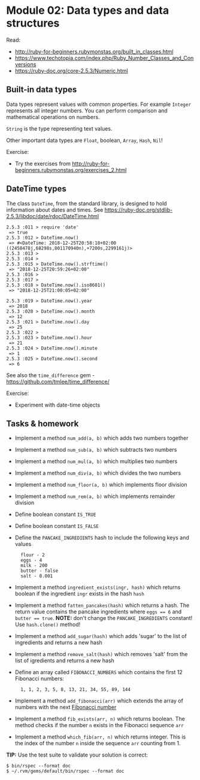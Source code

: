 # Module 02: Data types and data structures


Read:
* http://ruby-for-beginners.rubymonstas.org/built_in_classes.html
* https://www.techotopia.com/index.php/Ruby_Number_Classes_and_Conversions
* https://ruby-doc.org/core-2.5.3/Numeric.html


## Built-in data types

Data types represent values with common properties. For example `Integer` represents all
integer numbers. You can perform comparison and mathematical operations on numbers.

`String` is the type representing text values.

Other important data types are `Float`, boolean, `Array`, `Hash`, `Nil`!

Exercise:

* Try the exercises from http://ruby-for-beginners.rubymonstas.org/exercises_2.html


## DateTime types

The class `DateTime`, from the standard library, is designed to hold information
about dates and times. See https://ruby-doc.org/stdlib-2.5.3/libdoc/date/rdoc/DateTime.html


    2.5.3 :011 > require 'date'
     => true 
    2.5.3 :012 > DateTime.now()
     => #<DateTime: 2018-12-25T20:58:18+02:00 ((2458478j,68298s,801170940n),+7200s,2299161j)> 
    2.5.3 :013 > 
    2.5.3 :014 > 
    2.5.3 :015 > DateTime.now().strftime()
     => "2018-12-25T20:59:26+02:00" 
    2.5.3 :016 > 
    2.5.3 :017 > 
    2.5.3 :018 > DateTime.now().iso8601()
     => "2018-12-25T21:00:05+02:00" 
    
    2.5.3 :019 > DateTime.now().year
     => 2018 
    2.5.3 :020 > DateTime.now().month
     => 12 
    2.5.3 :021 > DateTime.now().day
     => 25 
    2.5.3 :022 > 
    2.5.3 :023 > DateTime.now().hour
     => 21 
    2.5.3 :024 > DateTime.now().minute
     => 1 
    2.5.3 :025 > DateTime.now().second
     => 6 

See also the `time_difference` gem - https://github.com/tmlee/time_difference/

Exercise:

* Experiment with date-time objects


## Tasks & homework

* Implement a method `num_add(a, b)` which adds two numbers together
* Implement a method `num_sub(a, b)` which subtracts two numbers
* Implement a method `num_mul(a, b)` which multiplies two numbers
* Implement a method `num_div(a, b)` which divides the two numbers
* Implement a method `num_floor(a, b)` which implements floor division
* Implement a method `num_rem(a, b)` which implements remainder division
* Define boolean constant `IS_TRUE`
* Define boolean constant `IS_FALSE`
* Define the `PANCAKE_INGREDIENTS` hash to include the following keys and values

        flour - 2
        eggs - 4
        milk - 200
        butter - false
        salt - 0.001

* Implement a method `ingredient_exists(ingr, hash)` which returns boolean if the
ingredient `ingr` exists in the hash `hash`
* Implement a method `fatten_pancakes(hash)` which returns a hash. The return
value contains the pancake ingredients where `eggs == 6` and `butter == true`.
**NOTE:** don't change the `PANCAKE_INGREDIENTS` constant! Use `hash.clone()` method!
* Implement a method `add_sugar(hash)` which adds 'sugar' to the list of ingredients
and returns a new hash
* Implement a method `remove_salt(hash)` which removes 'salt' from the list of
igredients and returns a new hash
* Define an array called `FIBONACCI_NUMBERS` which contains the first 12 Fibonacci numbers:

        1, 1, 2, 3, 5, 8, 13, 21, 34, 55, 89, 144

* Implement a method `add_fibonacci(arr)` which extends the array of numbers with
the next [Fibonacci number](https://en.wikipedia.org/wiki/Fibonacci_number)
* Implement a method `fib_exists(arr, n)` which returns boolean. The method checks
if the number `n` exists in the Fibonacci sequence `arr`
* Implement a method `which_fib(arr, n)` which returns integer. This is the index
of the number `n` inside the sequence `arr` counting from 1.

**TIP:** Use the test suite to validate your solution is correct:

    $ bin/rspec --format doc
    $ ~/.rvm/gems/default/bin/rspec --format doc
